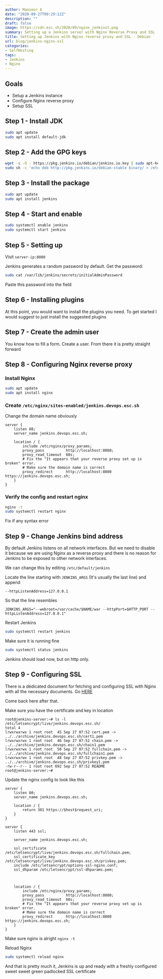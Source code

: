 ```yaml
---
author: Mansoor A
date: "2020-09-27T09:29:12Z"
description: ""
draft: false
image: https://cdn.esc.sh/2020/09/nginx_jenkinst.png
summary: Setting up a Jenkins server with Nginx Reverse Proxy and SSL
title: Setting up Jenkins with Nginx reverse proxy and SSL - Debian
url: blog/jenkins-nginx-ssl
categories:
- SelfHosting
tags:
- Jenkins
- Nginx
---
```



## Goals
- Setup a Jenkins instance
- Configure Nginx reverse proxy
- Setup SSL



## Step 1 - Install JDK

```sh
sudo apt update
sudo apt install default-jdk
```

## Step 2 - Add the GPG keys

```bash
wget -q -O - https://pkg.jenkins.io/debian/jenkins.io.key | sudo apt-key add -
sudo sh -c 'echo deb http://pkg.jenkins.io/debian-stable binary/ > /etc/apt/sources.list.d/jenkins.list'
```

## Step 3 - Install the package

```bash
sudo apt update
sudo apt install jenkins
```

## Step 4 - Start and enable

```bash
sudo systemctl enable jenkins
sudo systemctl start jenkins
```

## Step 5 - Setting up

Visit `server-ip:8080`

Jenkins generates a random password by default. Get the password:
```bash
sudo cat /var/lib/jenkins/secrets/initialAdminPassword
```
Paste this password into the field

## Step 6 - Installing plugins

At this point, you would want to install the plugins you need. To get started
I would suggest to just install the suggested plugins

## Step 7 - Create the admin user

You know how to fill a form. Create a user. From there it is pretty straight forward

## Step 8 - Configuring Nginx reverse proxy

### Install Nginx
```bash
sudo apt update
sudo apt install nginx
```

### Create `/etc/nginx/sites-enabled/jenkins.devops.esc.sh`

Change the domain name obviously

```nginx
server {
    listen 80;
    server_name jenkins.devops.esc.sh;

	location / {
		include /etc/nginx/proxy_params;
		proxy_pass          http://localhost:8080;
		proxy_read_timeout  60s;
        # Fix the "It appears that your reverse proxy set up is broken" error.
        # Make sure the domain name is correct
		proxy_redirect      http://localhost:8080 https://jenkins.devops.esc.sh;
	}
}
```
### Verify the config and restart nginx

```bash
nginx -t
sudo systemctl restart nginx
```

Fix if any syntax error

## Step 9 - Change Jenkins bind address

By default Jenkins listens on all network interfaces. But we need to disable it because
we are using Nginx as a reverse proxy and there is no reason for Jenkins to be exposed
to other network interfaces.

We can change this by editing
`/etc/default/jenkins`

Locate the line starting with `JENKINS_ARGS` (It's usually the last line) and append

```text
--httpListenAddress=127.0.0.1
```
So that the line resembles
```text
JENKINS_ARGS="--webroot=/var/cache/$NAME/war --httpPort=$HTTP_PORT --httpListenAddress=127.0.0.1"
```

Restart Jenkins
```bash
sudo systemctl restart jenkins
```
Make sure it is running fine
```bash
sudo systemctl status jenkins
```

Jenkins should load now, but on http only.

## Step 9 - Configuring SSL

There is a dedicated document for fetching and configuring SSL with Nginx with all the necessary
documents. Go [HERE](https://esc.sh/blog/lets-encrypt-and-nginx-definitive-guide/)

Come back here after that.

Make sure you have the certificate and key in location
```text
root@jenkins-server:~# ls -l /etc/letsencrypt/live/jenkins.devops.esc.sh/
total 4
lrwxrwxrwx 1 root root  45 Sep 27 07:52 cert.pem -> ../../archive/jenkins.devops.esc.sh/cert1.pem
lrwxrwxrwx 1 root root  46 Sep 27 07:52 chain.pem -> ../../archive/jenkins.devops.esc.sh/chain1.pem
lrwxrwxrwx 1 root root  50 Sep 27 07:52 fullchain.pem -> ../../archive/jenkins.devops.esc.sh/fullchain1.pem
lrwxrwxrwx 1 root root  48 Sep 27 07:52 privkey.pem -> ../../archive/jenkins.devops.esc.sh/privkey1.pem
-rw-r--r-- 1 root root 692 Sep 27 07:52 README
root@jenkins-server:~#
```


Update the nginx config to look like this
```nginx
server {
    listen 80;
    server_name jenkins.devops.esc.sh;

	location / {
        return 301 https://$host$request_uri;
	}
}

server {
    listen 443 ssl;

    server_name jenkins.devops.esc.sh;

    ssl_certificate /etc/letsencrypt/live/jenkins.devops.esc.sh/fullchain.pem;
    ssl_certificate_key /etc/letsencrypt/live/jenkins.devops.esc.sh/privkey.pem;
    include /etc/letsencrypt/options-ssl-nginx.conf;
    ssl_dhparam /etc/letsencrypt/ssl-dhparams.pem;


    
	location / {
		include /etc/nginx/proxy_params;
		proxy_pass          http://localhost:8080;
		proxy_read_timeout  60s;
        # Fix the "It appears that your reverse proxy set up is broken" error.
        # Make sure the domain name is correct
		proxy_redirect      http://localhost:8080 https://jenkins.devops.esc.sh;
	}
}
```

Make sure nginx is alright `nginx -t`

Reload Nginx

```bash
sudo systemctl reload nginx
```

And that is pretty much it, Jenkins is up and ready with a freshly configured sweet
sweet green padlocked SSL certificate
